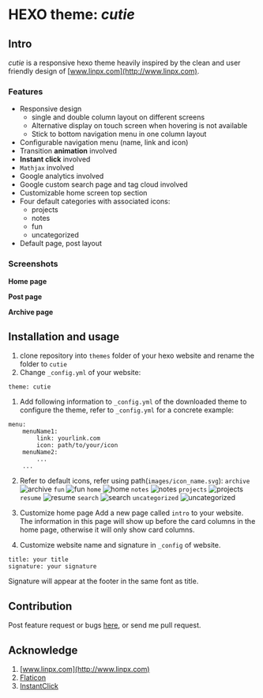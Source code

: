 # HEXO theme: _cutie_

## Intro

_cutie_ is a responsive hexo theme heavily inspired by the clean and user friendly design of [www.linpx.com](http://www.linpx.com).

### Features

* Responsive design
	* single and double column layout on different screens
	* Alternative display on touch screen when hovering is not available
	* Stick to bottom navigation menu in one column layout
* Configurable navigation menu (name, link and icon)
* Transition **animation** involved
* **Instant click** involved
* `Mathjax` involved
* Google analytics involved
* Google custom search page and tag cloud involved
* Customizable home screen top section
* Four default categories with associated icons:
	* projects
	* notes
	* fun
	* uncategorized
* Default page, post layout

### Screenshots

**Home page**

**Post page**

**Archive page**

## Installation and usage

1. clone repository into `themes` folder of your hexo website and rename the folder to `cutie`
1. Change `_config.yml` of your website:

```
theme: cutie
```
1. Add following information to `_config.yml` of the downloaded theme to configure the theme, refer to `_config.yml` for a concrete example:

```
menu:
	menuName1:
		link: yourlink.com
		icon: path/to/your/icon
	menuName2:
		...
	...
```

2. Refer to default icons, refer using path(`images/icon_name.svg`):
`archive`
![archive](https://raw.githubusercontent.com/qutang/hexo-theme-cutie/master/source/images/archive.svg)
`fun`
![fun](https://raw.githubusercontent.com/qutang/hexo-theme-cutie/master/source/images/fun.svg)
`home`
![home](https://raw.githubusercontent.com/qutang/hexo-theme-cutie/master/source/images/home.svg)
`notes`
![notes](https://raw.githubusercontent.com/qutang/hexo-theme-cutie/master/source/images/notes.svg)
`projects`
![projects](https://raw.githubusercontent.com/qutang/hexo-theme-cutie/master/source/images/projects.svg)
`resume`
![resume](https://raw.githubusercontent.com/qutang/hexo-theme-cutie/master/source/images/resume.svg)
`search`
![search](https://raw.githubusercontent.com/qutang/hexo-theme-cutie/master/source/images/search.svg)
`uncategorized`
![uncategorized](https://raw.githubusercontent.com/qutang/hexo-theme-cutie/master/source/images/uncategorized.svg)

3. Customize home page
Add a new page called `intro` to your website. The information in this page will show up before the card columns in the home page, otherwise it will only show card columns.

4. Customize website name and signature in `_config` of website.

```
title: your title
signature: your signature
```

Signature will appear at the footer in the same font as title.

## Contribution
Post feature request or bugs [here](https://github.com/qutang/hexo-theme-cutie/issues), or send me pull request.

## Acknowledge

1. [www.linpx.com](http://www.linpx.com)
1. [Flaticon](http://www.flaticon.com/)
1. [InstantClick](http://instantclick.io)
